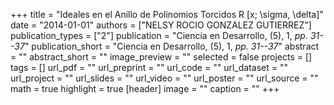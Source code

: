 +++
title = "Ideales en el Anillo de Polinomios Torcidos R [x; \sigma, \delta]"
date = "2014-01-01"
authors = ["NELSY ROCIO GONZALEZ GUTIERREZ"]
publication_types = ["2"]
publication = "Ciencia en Desarrollo, (5), 1, _pp. 31--37_"
publication_short = "Ciencia en Desarrollo, (5), 1, _pp. 31--37_"
abstract = ""
abstract_short = ""
image_preview = ""
selected = false
projects = []
tags = []
url_pdf = ""
url_preprint = ""
url_code = ""
url_dataset = ""
url_project = ""
url_slides = ""
url_video = ""
url_poster = ""
url_source = ""
math = true
highlight = true
[header]
image = ""
caption = ""
+++
